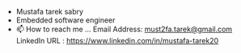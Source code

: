 - Mustafa tarek sabry
- Embedded software engineer 
- 📫 How to reach me ...
Email Address: must2fa.tarek@gmail.com
                                    LinkedIn URL : https://www.linkedin.com/in/mustafa-tarek20 
